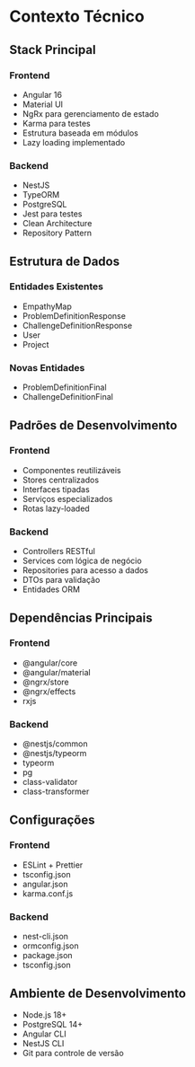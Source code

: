 # Contexto Técnico

## Stack Principal

### Frontend

- Angular 16
- Material UI
- NgRx para gerenciamento de estado
- Karma para testes
- Estrutura baseada em módulos
- Lazy loading implementado

### Backend

- NestJS
- TypeORM
- PostgreSQL
- Jest para testes
- Clean Architecture
- Repository Pattern

## Estrutura de Dados

### Entidades Existentes

- EmpathyMap
- ProblemDefinitionResponse
- ChallengeDefinitionResponse
- User
- Project

### Novas Entidades

- ProblemDefinitionFinal
- ChallengeDefinitionFinal

## Padrões de Desenvolvimento

### Frontend

- Componentes reutilizáveis
- Stores centralizados
- Interfaces tipadas
- Serviços especializados
- Rotas lazy-loaded

### Backend

- Controllers RESTful
- Services com lógica de negócio
- Repositories para acesso a dados
- DTOs para validação
- Entidades ORM

## Dependências Principais

### Frontend

- @angular/core
- @angular/material
- @ngrx/store
- @ngrx/effects
- rxjs

### Backend

- @nestjs/common
- @nestjs/typeorm
- typeorm
- pg
- class-validator
- class-transformer

## Configurações

### Frontend

- ESLint + Prettier
- tsconfig.json
- angular.json
- karma.conf.js

### Backend

- nest-cli.json
- ormconfig.json
- package.json
- tsconfig.json

## Ambiente de Desenvolvimento

- Node.js 18+
- PostgreSQL 14+
- Angular CLI
- NestJS CLI
- Git para controle de versão
